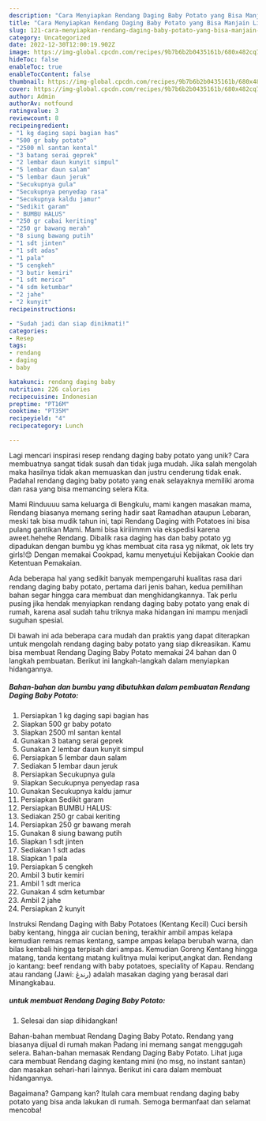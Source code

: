 ```yaml
---
description: "Cara Menyiapkan Rendang Daging Baby Potato yang Bisa Manjain Lidah"
title: "Cara Menyiapkan Rendang Daging Baby Potato yang Bisa Manjain Lidah"
slug: 121-cara-menyiapkan-rendang-daging-baby-potato-yang-bisa-manjain-lidah
category: Uncategorized
date: 2022-12-30T12:00:19.902Z
image: https://img-global.cpcdn.com/recipes/9b7b6b2b0435161b/680x482cq70/rendang-daging-baby-potato-foto-resep-utama.jpg
hideToc: false
enableToc: true
enableTocContent: false
thumbnail: https://img-global.cpcdn.com/recipes/9b7b6b2b0435161b/680x482cq70/rendang-daging-baby-potato-foto-resep-utama.jpg
cover: https://img-global.cpcdn.com/recipes/9b7b6b2b0435161b/680x482cq70/rendang-daging-baby-potato-foto-resep-utama.jpg
author: Admin
authorAv: notfound
ratingvalue: 3
reviewcount: 8
recipeingredient:
- "1 kg daging sapi bagian has"
- "500 gr baby potato"
- "2500 ml santan kental"
- "3 batang serai geprek"
- "2 lembar daun kunyit simpul"
- "5 lembar daun salam"
- "5 lembar daun jeruk"
- "Secukupnya gula"
- "Secukupnya penyedap rasa"
- "Secukupnya kaldu jamur"
- "Sedikit garam"
- " BUMBU HALUS"
- "250 gr cabai keriting"
- "250 gr bawang merah"
- "8 siung bawang putih"
- "1 sdt jinten"
- "1 sdt adas"
- "1 pala"
- "5 cengkeh"
- "3 butir kemiri"
- "1 sdt merica"
- "4 sdm ketumbar"
- "2 jahe"
- "2 kunyit"
recipeinstructions:

- "Sudah jadi dan siap dinikmati!"
categories:
- Resep
tags:
- rendang
- daging
- baby

katakunci: rendang daging baby 
nutrition: 226 calories
recipecuisine: Indonesian
preptime: "PT16M"
cooktime: "PT35M"
recipeyield: "4"
recipecategory: Lunch

---
```





Lagi mencari inspirasi resep rendang daging baby potato yang unik? Cara membuatnya sangat tidak susah dan tidak juga mudah. Jika salah mengolah maka hasilnya tidak akan memuaskan dan justru cenderung tidak enak. Padahal rendang daging baby potato yang enak selayaknya memiliki aroma dan rasa yang bisa memancing selera Kita.





Mami Rinduuuu sama keluarga di Bengkulu, mami kangen masakan mama, Rendang biasanya memang sering hadir saat Ramadhan ataupun Lebaran, meski tak bisa mudik tahun ini, tapi Rendang Daging with Potatoes ini bisa pulang gantikan Mami. Mami bisa kiriiimmm via ekspedisi karena aweet.hehehe Rendang. Dibalik rasa daging has dan baby potato yg dipadukan dengan bumbu yg khas membuat cita rasa yg nikmat, ok lets try girls!😊 Dengan memakai Cookpad, kamu menyetujui Kebijakan Cookie dan Ketentuan Pemakaian.

Ada beberapa hal yang sedikit banyak mempengaruhi kualitas rasa dari rendang daging baby potato, pertama dari jenis bahan, kedua pemilihan bahan segar hingga cara membuat dan menghidangkannya. Tak perlu pusing jika hendak menyiapkan rendang daging baby potato yang enak di rumah, karena asal sudah tahu triknya maka hidangan ini mampu menjadi suguhan spesial.






Di bawah ini ada beberapa cara mudah dan praktis yang dapat diterapkan untuk mengolah rendang daging baby potato yang siap dikreasikan. Kamu bisa membuat Rendang Daging Baby Potato memakai 24 bahan dan 0 langkah pembuatan. Berikut ini langkah-langkah dalam menyiapkan hidangannya.

<!--inarticleads1-->

##### Bahan-bahan dan bumbu yang dibutuhkan dalam pembuatan Rendang Daging Baby Potato:

1. Persiapkan 1 kg daging sapi bagian has
1. Siapkan 500 gr baby potato
1. Siapkan 2500 ml santan kental
1. Gunakan 3 batang serai geprek
1. Gunakan 2 lembar daun kunyit simpul
1. Persiapkan 5 lembar daun salam
1. Sediakan 5 lembar daun jeruk
1. Persiapkan Secukupnya gula
1. Siapkan Secukupnya penyedap rasa
1. Gunakan Secukupnya kaldu jamur
1. Persiapkan Sedikit garam
1. Persiapkan  BUMBU HALUS:
1. Sediakan 250 gr cabai keriting
1. Persiapkan 250 gr bawang merah
1. Gunakan 8 siung bawang putih
1. Siapkan 1 sdt jinten
1. Sediakan 1 sdt adas
1. Siapkan 1 pala
1. Persiapkan 5 cengkeh
1. Ambil 3 butir kemiri
1. Ambil 1 sdt merica
1. Gunakan 4 sdm ketumbar
1. Ambil 2 jahe
1. Persiapkan 2 kunyit


Instruksi Rendang Daging with Baby Potatoes (Kentang Kecil) Cuci bersih baby kentang, hingga air cucian bening, terakhir ambil ampas kelapa kemudian remas remas kentang, sampe ampas kelapa berubah warna, dan bilas kembali hingga terpisah dari ampas. Kemudian Goreng Kentang hingga matang, tanda kentang matang kulitnya mulai keriput,angkat dan. Rendang jo kantang: beef rendang with baby potatoes, speciality of Kapau. Rendang atau randang (Jawi: رندڠ) adalah masakan daging yang berasal dari Minangkabau. 

<!--inarticleads2-->

#####  untuk membuat Rendang Daging Baby Potato:


1. Selesai dan siap dihidangkan!

Bahan-bahan membuat Rendang Daging Baby Potato. Rendang yang biasanya dijual di rumah makan Padang ini memang sangat menggugah selera. Bahan-bahan memasak Rendang Daging Baby Potato. Lihat juga cara membuat Rendang daging kentang mini (no msg, no instant santan) dan masakan sehari-hari lainnya. Berikut ini cara dalam membuat hidangannya. 

Bagaimana? Gampang kan? Itulah cara membuat rendang daging baby potato yang bisa anda lakukan di rumah. Semoga bermanfaat dan selamat mencoba!
